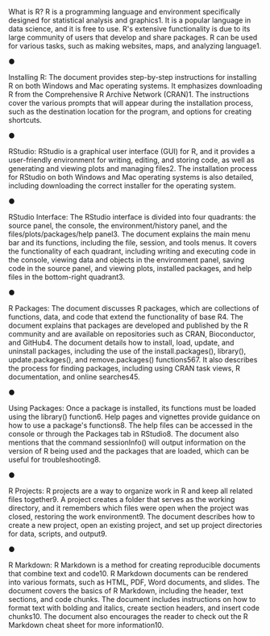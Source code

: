 What is R? R is a programming language and environment specifically designed for statistical analysis and graphics1. It is a popular language in data science, and it is free to use. R's extensive functionality is due to its large community of users that develop and share packages. R can be used for various tasks, such as making websites, maps, and analyzing language1.

●

Installing R: The document provides step-by-step instructions for installing R on both Windows and Mac operating systems. It emphasizes downloading R from the Comprehensive R Archive Network (CRAN)1. The instructions cover the various prompts that will appear during the installation process, such as the destination location for the program, and options for creating shortcuts.

●

RStudio: RStudio is a graphical user interface (GUI) for R, and it provides a user-friendly environment for writing, editing, and storing code, as well as generating and viewing plots and managing files2. The installation process for RStudio on both Windows and Mac operating systems is also detailed, including downloading the correct installer for the operating system.

●

RStudio Interface: The RStudio interface is divided into four quadrants: the source panel, the console, the environment/history panel, and the files/plots/packages/help panel3. The document explains the main menu bar and its functions, including the file, session, and tools menus. It covers the functionality of each quadrant, including writing and executing code in the console, viewing data and objects in the environment panel, saving code in the source panel, and viewing plots, installed packages, and help files in the bottom-right quadrant3.

●

R Packages: The document discusses R packages, which are collections of functions, data, and code that extend the functionality of base R4. The document explains that packages are developed and published by the R community and are available on repositories such as CRAN, Bioconductor, and GitHub4. The document details how to install, load, update, and uninstall packages, including the use of the install.packages(), library(), update.packages(), and remove.packages() functions567. It also describes the process for finding packages, including using CRAN task views, R documentation, and online searches45.

●

Using Packages: Once a package is installed, its functions must be loaded using the library() function6. Help pages and vignettes provide guidance on how to use a package's functions8. The help files can be accessed in the console or through the Packages tab in RStudio8. The document also mentions that the command sessionInfo() will output information on the version of R being used and the packages that are loaded, which can be useful for troubleshooting8.

●

R Projects: R projects are a way to organize work in R and keep all related files together9. A project creates a folder that serves as the working directory, and it remembers which files were open when the project was closed, restoring the work environment9. The document describes how to create a new project, open an existing project, and set up project directories for data, scripts, and output9.

●

R Markdown: R Markdown is a method for creating reproducible documents that combine text and code10. R Markdown documents can be rendered into various formats, such as HTML, PDF, Word documents, and slides. The document covers the basics of R Markdown, including the header, text sections, and code chunks. The document includes instructions on how to format text with bolding and italics, create section headers, and insert code chunks10. The document also encourages the reader to check out the R Markdown cheat sheet for more information10.